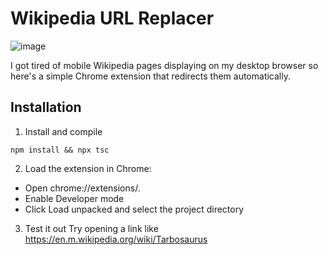 # Wikipedia URL Replacer

![image](https://github.com/user-attachments/assets/0e679872-0bf2-41c4-88f7-c49046747fa1)

I got tired of mobile Wikipedia pages displaying on my desktop browser so here's a simple Chrome extension that redirects them automatically.

## Installation
1. Install and compile

```
npm install && npx tsc
```

2. Load the extension in Chrome:
- Open chrome://extensions/.
- Enable Developer mode
- Click Load unpacked and select the project directory

3. Test it out
Try opening a link like https://en.m.wikipedia.org/wiki/Tarbosaurus

